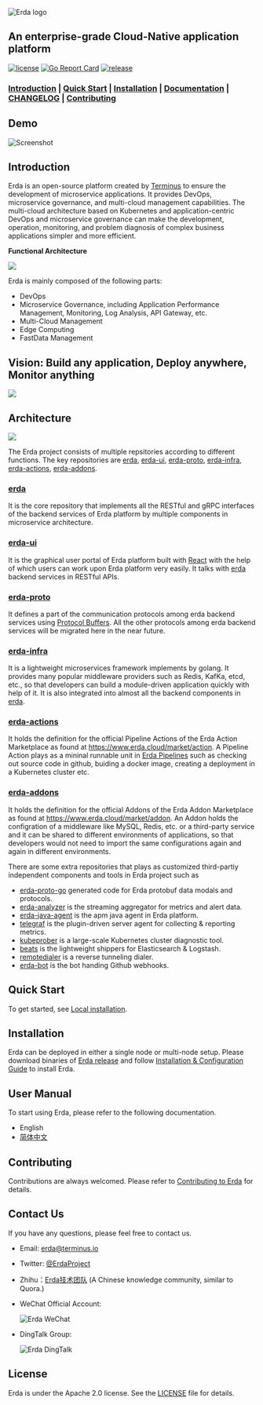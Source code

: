 ![Erda logo](./docs/assets/logo-small.jpg)

## An enterprise-grade Cloud-Native application platform

[![license](https://img.shields.io/github/license/erda-project/erda.svg)](https://github.com/erda-project/erda/blob/main/LICENSE)
[![Go Report Card](https://goreportcard.com/badge/github.com/erda-project/erda)](https://goreportcard.com/report/github.com/erda-project/erda)
[![release](https://img.shields.io/github/release/erda-project/erda/all.svg)](https://github.com/erda-project/erda/releases)
###  [Introduction](#Introduction) | [Quick Start](#Quick-Start) | [Installation](#Installation) | [Documentation](#User-Manual) | [CHANGELOG](./CHANGELOG/README.md) | [Contributing](#Contributing) 

## Demo
![Screenshot](https://static.erda.cloud/images/erda.gif)

## Introduction

Erda is an open-source platform created by [Terminus](https://www.terminus.io/) to ensure the development of microservice applications. It provides DevOps, microservice governance, and multi-cloud management capabilities. The multi-cloud architecture based on Kubernetes and application-centric DevOps and microservice governance can make the development, operation, monitoring, and problem diagnosis of complex business applications simpler and more efficient.

**Functional Architecture**

![](./docs/assets/functional_architecture.png)

Erda is mainly composed of the following parts:
- DevOps
- Microservice Governance, including Application Performance Management, Monitoring, Log Analysis, API Gateway, etc.
- Multi-Cloud Management
- Edge Computing
- FastData Management

## Vision: Build any application, Deploy anywhere, Monitor anything
![](./docs/assets/vision.png)

## Architecture

![](./docs/assets/arch.png)

The Erda project consists of multiple repsitories according to different functions. The key repositories are [erda](https://github.com/erda-project/erda), [erda-ui](https://github.com/erda-project/erda-ui), [erda-proto](https://github.com/erda-project/erda-proto), [erda-infra](https://github.com/erda-project/erda-infra), [erda-actions](https://github.com/erda-project/erda-actions), [erda-addons](https://github.com/erda-project/erda-addons).

### **[erda](https://github.com/erda-project/erda)** 

It is the core repository that implements all the RESTful and gRPC interfaces of the backend services of Erda platform by multiple components in microservice architecture. 

### **[erda-ui](https://github.com/erda-project/erda-ui)** 

It is the graphical user portal of Erda platform built with [React](https://github.com/facebook/react) with the help of which users can work upon Erda platform very easily. It talks with [erda](https://github.com/erda-project/erda) backend services in RESTful APIs.

### **[erda-proto](https://github.com/erda-project/erda-proto)** 

It defines a part of the communication protocols among erda backend services using [Protocol Buffers](https://developers.google.com/protocol-buffers). All the other protocols among erda backend services will be migrated here in the near future.

### **[erda-infra](https://github.com/erda-project/erda-infra)** 

It is a lightweight microservices framework implements by golang. It provides many popular middleware providers such as Redis, KafKa, etcd, etc.,  so that developers can build a module-driven application quickly with help of it. It is also integrated into almost all the backend components in [erda](https://github.com/erda-project/erda). 

### **[erda-actions](https://github.com/erda-project/erda-actions)**

It holds the definition for the official Pipeline Actions of the Erda Action Marketplace as found at https://www.erda.cloud/market/action. A Pipeline Action plays as a mininal runnable unit in [Erda Pipelines](https://docs.erda.cloud/latest/manual/dop/concepts/pipeline.html) such as checking out source code in github, buiding a docker image, creating a deployment in a Kubernetes cluster etc.

### **[erda-addons](https://github.com/erda-project/erda-addons)** 

It holds the definition for the official Addons of the Erda Addon Marketplace as found at https://www.erda.cloud/market/addon. An Addon holds the configration of a middleware like MySQL, Redis, etc. or a third-party service and it can be shared to different environments of applications, so that developers would not need to import the same configurations again and again in different environments.

There are some extra repositories that plays as customized third-partiy independent components and tools in Erda project such as 
* [erda-proto-go](https://github.com/erda-project/erda-proto-go) generated code for Erda protobuf data modals and protocols.
* [erda-analyzer](https://github.com/erda-project/erda-analyzer) is the streaming aggregator for metrics and alert data.
* [erda-java-agent](https://github.com/erda-project/erda-java-agent) is the apm java agent in Erda platform.
* [telegraf](https://github.com/erda-project/telegraf) is the plugin-driven server agent for collecting & reporting metrics.
* [kubeprober](https://github.com/erda-project/kubeprober) is a large-scale Kubernetes cluster diagnostic tool.
* [beats](https://github.com/erda-project/beats) is the lightweight shippers for Elasticsearch & Logstash.
* [remotedialer](https://github.com/erda-project/remotedialer) is a reverse tunneling dialer.
* [erda-bot](https://github.com/erda-project/erda-bot) is the bot handing Github webhooks.

## Quick Start

To get started, see [Local installation](https://docs.erda.cloud/latest/manual/install/docker-install.html).

## Installation

Erda can be deployed in either a single node or multi-node setup. 
Please download binaries of [Erda release](https://github.com/erda-project/erda/releases) and follow [Installation & Configuration Guide](https://docs.erda.cloud/latest/manual/install/helm-install/introduction.html) to install Erda.

## User Manual

To start using Erda, please refer to the following documentation.

- English
- [简体中文](https://docs.erda.cloud)

## Contributing

Contributions are always welcomed. Please refer to [Contributing to Erda](CONTRIBUTING.md) for details.

## Contact Us

If you have any questions, please feel free to contact us.

- Email: erda@terminus.io
- Twitter: [@ErdaProject](https://twitter.com/ErdaProject)
- Zhihu：[Erda技术团队](https://www.zhihu.com/people/erda-project) (A Chinese knowledge community, similar to Quora.)
- WeChat Official Account:

    ![Erda WeChat](./docs/assets/wechat-small.jpg)
- DingTalk Group:
  
    ![Erda DingTalk](./docs/assets/dingtalk.png)

## License

Erda is under the Apache 2.0 license. See the [LICENSE](LICENSE) file for details.
